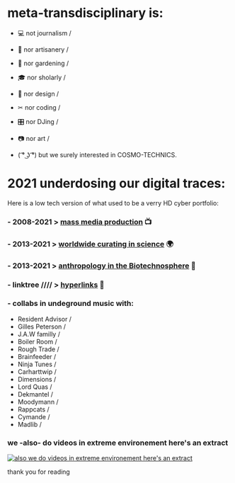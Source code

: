 
# meta-transdisciplinary is:

- 💻 not journalism /
- 🔧 nor artisanery /
- 🍎 nor gardening / 
- 🎓 nor sholarly / 
- 🐺 nor design /
- ✂  nor coding / 
- 🎛 nor DJing / 
- 📷 nor art /


-  ( ͡° ͜ʖ ͡°) but we surely interested in COSMO-TECHNICS.



# 2021 underdosing our digital traces:
Here is a low tech version of what used to be a verry HD cyber portfolio:

### - 2008-2021  > [mass media production](https://gambiolo.github.io/media-portfolio/) 📺

### - 2013-2021  > [worldwide curating in science](https://gambiolo.github.io/curation-portfolio/) 🌍

### - 2013-2021  > [anthropology in the Biotechnosphere](https://www.flickr.com/photos/79382209@N05/sets/?fbclid=IwAR02Tu1dptDLE2LMHFWjO0JiL_E5B7dy1zAO5iBM3kDxnuLrrV_I6qXmB50) 🔬

### - linktree //// > [hyperlinks](https://linktr.ee/dailylaurel) 🐙

### - collabs in undeground music with:

- Resident Advisor / 
- Gilles Peterson /
- J.A.W familly /
- Boiler Room /
- Rough Trade /
- Brainfeeder /
- Ninja Tunes /
- Carharttwip /
- Dimensions /
- Lord Quas /
- Dekmantel /
- Moodymann /
- Rappcats /
- Cymande /
- Madlib /


###  we -also- do videos in extreme environement here's an extract

[![also we do videos in extreme environement here's an extract ](https://user-images.githubusercontent.com/86488172/130331627-daa029dc-796e-4b87-ba34-52c3db63d900.png)](https://www.facebook.com/dailylaurel/videos/1822920581289077/ "Viceland collab")



thank you for reading










<!---
gambiolo/gambiolo is a ✨ special ✨ repository because its `README.md` (this file) appears on your GitHub profile.
You can click the Preview link to take a look at your changes.
--->
